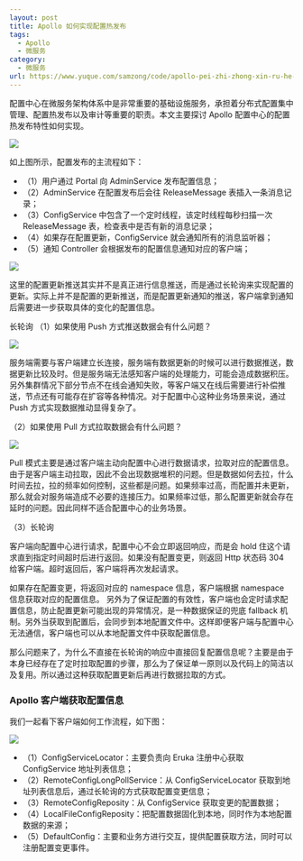 ```yaml
---
layout: post
title: Apollo 如何实现配置热发布
tags:
  - Apollo
  - 微服务
category:
  - 微服务
url: https://www.yuque.com/samzong/code/apollo-pei-zhi-zhong-xin-ru-he-shi-xian-pei-zhi-re
---
```


配置中心在微服务架构体系中是非常重要的基础设施服务，承担着分布式配置集中管理、配置热发布以及审计等重要的职责。本文主要探讨 Apollo 配置中心的配置热发布特性如何实现。

![](http://ipic-typora-samzong.oss-cn-qingdao.aliyuncs.com//uPic/1641235647447-4020ae67-bd11-4fde-bd75-930cd6bec2de.jpeg?x-oss-process=image/resize,w_960,m_lfit)

如上图所示，配置发布的主流程如下：

- （1）用户通过 Portal 向 AdminService 发布配置信息；
- （2）AdminService 在配置发布后会往 ReleaseMessage 表插入一条消息记录；
- （3）ConfigService 中包含了一个定时线程，该定时线程每秒扫描一次 ReleaseMessage 表，检查表中是否有新的消息记录；
- （4）如果存在配置更新，ConfigService 就会通知所有的消息监听器；
- （5）通知 Controller 会根据发布的配置信息通知对应的客户端；

![](http://ipic-typora-samzong.oss-cn-qingdao.aliyuncs.com//uPic/1641235647465-f12e26b4-9ab7-496d-8a0a-227b36142f00.jpeg?x-oss-process=image/resize,w_960,m_lfit)

这里的配置更新推送其实并不是真正进行信息推送，而是通过长轮询来实现配置的更新。实际上并不是配置的更新推送，而是配置更新通知的推送，客户端拿到通知后需要进一步获取具体的变化的配置信息。

长轮询
（1）如果使用 Push 方式推送数据会有什么问题？

![](http://ipic-typora-samzong.oss-cn-qingdao.aliyuncs.com//uPic/1641235647464-e43d03b0-0814-4f71-b730-fae9a30058d3.jpeg?x-oss-process=image/resize,w_960,m_lfit)

服务端需要与客户端建立长连接，服务端有数据更新的时候可以进行数据推送，数据更新比较及时。但是服务端无法感知客户端的处理能力，可能会造成数据积压。另外集群情况下部分节点不在线会通知失败，等客户端又在线后需要进行补偿推送，节点还有可能存在扩容等各种情况。对于配置中心这种业务场景来说，通过 Push 方式实现数据推动显得复杂了。

（2）如果使用 Pull 方式拉取数据会有什么问题？

![](http://ipic-typora-samzong.oss-cn-qingdao.aliyuncs.com//uPic/1641235647430-bb402569-7dfe-4001-9084-286881bb78b7.jpeg?x-oss-process=image/resize,w_960,m_lfit)

Pull 模式主要是通过客户端主动向配置中心进行数据请求，拉取对应的配置信息。由于是客户端主动拉取，因此不会出现数据堆积的问题。但是数据如何去拉，什么时间去拉，拉的频率如何控制，这些都是问题。如果频率过高，而配置并未更新，那么就会对服务端造成不必要的连接压力。如果频率过低，那么配置更新就会存在延时的问题。因此同样不适合配置中心的业务场景。

（3）长轮询

客户端向配置中心进行请求，配置中心不会立即返回响应，而是会 hold 住这个请求直到指定时间超时后进行返回。如果没有配置变更，则返回 Http 状态码 304 给客户端。超时返回后，客户端将再次发起请求。

如果存在配置变更，将返回对应的 namespace 信息，客户端根据 namespace 信息获取对应的配置信息。
另外为了保证配置的有效性，客户端也会定时请求配置信息，防止配置更新可能出现的异常情况，是一种数据保证的兜底 fallback 机制。另外当获取到配置后，会同步到本地配置文件中。这样即便客户端与配置中心无法通信，客户端也可以从本地配置文件中获取配置信息。

那么问题来了，为什么不直接在长轮询的响应中直接回复配置信息呢？主要是由于本身已经存在了定时拉取配置的步骤，那么为了保证单一原则以及代码上的简洁以及复用。所以通过这种获取配置更新后再进行数据拉取的方式。

### Apollo 客户端获取配置信息

我们一起看下客户端如何工作流程，如下图：

![](http://ipic-typora-samzong.oss-cn-qingdao.aliyuncs.com//uPic/1641235647471-53df92c4-4efc-424b-83a4-c99c9d103a47.jpeg?x-oss-process=image/resize,w_960,m_lfit)

- （1）ConfigServiceLocator：主要负责向 Eruka 注册中心获取 ConfigService 地址列表信息；
- （2）RemoteConfigLongPollService：从 ConfigServiceLocator 获取到地址列表信息后，通过长轮询的方式获取配置变更信息；
- （3）RemoteConfigReposity：从 ConfigService 获取变更的配置数据；
- （4）LocalFileConfigReposity：把配置数据固化到本地，同时作为本地配置数据的来源；
- （5）DefaultConfig：主要和业务方进行交互，提供配置获取方法，同时可以注册配置变更事件。
